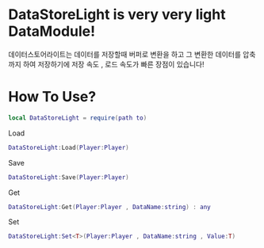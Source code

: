 # DataStoreLight is very very light DataModule!

데이터스토어라이트는 데이터를 저장할때 버퍼로 변환을 하고 그 변환한 데이터를 압축까지 하여 저장하기에 저장 속도 , 로드 속도가 빠른 장점이 있습니다!

# How To Use?

```lua
local DataStoreLight = require(path to)
```

Load
```lua
DataStoreLight:Load(Player:Player)
```

Save
```lua
DataStoreLight:Save(Player:Player)
```

Get
```lua
DataStoreLight:Get(Player:Player , DataName:string) : any
```

Set
```lua
DataStoreLight:Set<T>(Player:Player , DataName:string , Value:T)
```